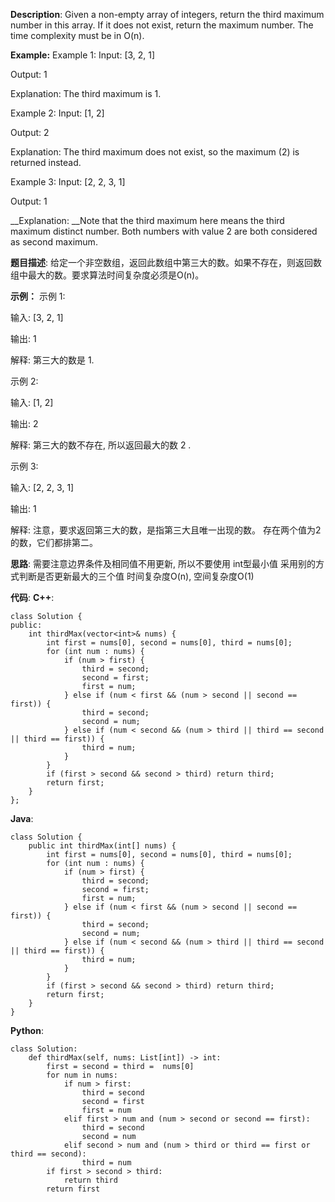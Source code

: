 __Description__:
Given a non-empty array of integers, return the third maximum number in this array. If it does not exist, return the maximum number. The time complexity must be in O(n).

__Example:__
Example 1:
Input: [3, 2, 1]

Output: 1

Explanation: The third maximum is 1.

Example 2:
Input: [1, 2]

Output: 2

Explanation: The third maximum does not exist, so the maximum (2) is returned instead.

Example 3:
Input: [2, 2, 3, 1]

Output: 1

__Explanation: __Note that the third maximum here means the third maximum distinct number.
Both numbers with value 2 are both considered as second maximum.


__题目描述__:
给定一个非空数组，返回此数组中第三大的数。如果不存在，则返回数组中最大的数。要求算法时间复杂度必须是O(n)。

__示例：__
示例 1:

输入: [3, 2, 1]

输出: 1

解释: 第三大的数是 1.

示例 2:

输入: [1, 2]

输出: 2

解释: 第三大的数不存在, 所以返回最大的数 2 .

示例 3:

输入: [2, 2, 3, 1]

输出: 1

解释: 注意，要求返回第三大的数，是指第三大且唯一出现的数。
存在两个值为2的数，它们都排第二。

__思路__:
需要注意边界条件及相同值不用更新, 所以不要使用 int型最小值
采用别的方式判断是否更新最大的三个值
时间复杂度O(n), 空间复杂度O(1)

__代码__:
__C++__:
```
class Solution {
public:
    int thirdMax(vector<int>& nums) {
        int first = nums[0], second = nums[0], third = nums[0];
        for (int num : nums) {
            if (num > first) {
                third = second;
                second = first;
                first = num;
            } else if (num < first && (num > second || second == first)) {
                third = second;
                second = num;
            } else if (num < second && (num > third || third == second || third == first)) {
                third = num;
            }
        }
        if (first > second && second > third) return third;
        return first;        
    }
};
```

__Java__:
```
class Solution {
    public int thirdMax(int[] nums) {
        int first = nums[0], second = nums[0], third = nums[0];
        for (int num : nums) {
            if (num > first) {
                third = second;
                second = first;
                first = num;
            } else if (num < first && (num > second || second == first)) {
                third = second;
                second = num;
            } else if (num < second && (num > third || third == second || third == first)) {
                third = num;
            }
        }
        if (first > second && second > third) return third;
        return first;
    }
}
```

__Python__:
```
class Solution:
    def thirdMax(self, nums: List[int]) -> int:
        first = second = third =  nums[0]
        for num in nums:
            if num > first:
                third = second
                second = first
                first = num
            elif first > num and (num > second or second == first):
                third = second
                second = num
            elif second > num and (num > third or third == first or third == second):
                third = num
        if first > second > third:
            return third
        return first
```
